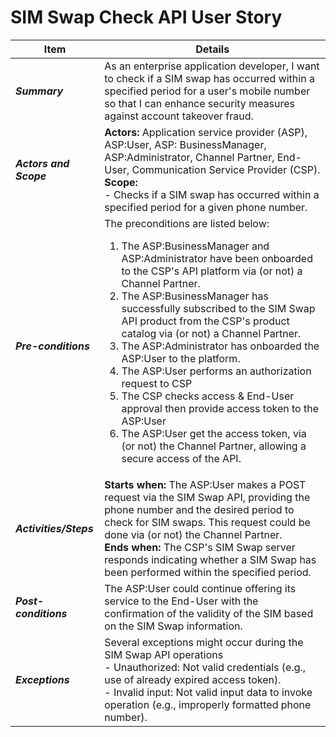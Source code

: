 # SIM Swap Check API User Story


| **Item** | **Details** |
| ---- | ------- |
| ***Summary*** | As an enterprise application developer, I want to check if a SIM swap has occurred within a specified period for a user's mobile number so that I can enhance security measures against account takeover fraud.  |
| ***Actors and Scope*** | **Actors:** Application service provider (ASP), ASP:User, ASP: BusinessManager, ASP:Administrator, Channel Partner, End-User, Communication Service Provider (CSP). <br>**Scope:**  <br> - Checks if a SIM swap has occurred within a specified period for a given phone number. |
| ***Pre-conditions*** |The preconditions are listed below:<br><ol><li>The ASP:BusinessManager and ASP:Administrator have been onboarded to the CSP's API platform via (or not) a Channel Partner.</li><li>The ASP:BusinessManager has successfully subscribed to the SIM Swap API product from the CSP's product catalog via (or not) a Channel Partner.</li><li>The ASP:Administrator has onboarded the ASP:User to the platform.</li><li>The ASP:User performs an authorization request to CSP</li><li> The CSP checks access & End-User approval then provide access token to the ASP:User </li><li>The ASP:User get the access token, via (or not) the Channel Partner, allowing a secure access of the API.|
| ***Activities/Steps*** | **Starts when:** The ASP:User makes a POST request via the SIM Swap API, providing the phone number and the desired period to check for SIM swaps. This request could be done via (or not) the Channel Partner.<br>**Ends when:** The CSP's SIM Swap server responds indicating whether a SIM Swap has been performed within the specified period. |
| ***Post-conditions*** | The ASP:User could continue offering its service to the End-User with the confirmation of the validity of the SIM based on the SIM Swap information.  |
| ***Exceptions*** | Several exceptions might occur during the SIM Swap API operations<br>- Unauthorized: Not valid credentials (e.g., use of already expired access token).<br>- Invalid input: Not valid input data to invoke operation (e.g., improperly formatted phone number).|